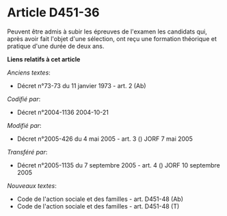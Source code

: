 # Article D451-36

Peuvent être admis à subir les épreuves de l'examen les candidats qui, après avoir fait l'objet d'une sélection, ont reçu une
formation théorique et pratique d'une durée de deux ans.

**Liens relatifs à cet article**

_Anciens textes_:

  - Décret n°73-73 du 11 janvier 1973 - art. 2 (Ab)

_Codifié par_:

  - Décret n°2004-1136 2004-10-21

_Modifié par_:

  - Décret n°2005-426 du 4 mai 2005 - art. 3 () JORF 7 mai 2005

_Transféré par_:

  - Décret n°2005-1135 du 7 septembre 2005 - art. 4 () JORF 10 septembre 2005

_Nouveaux textes_:

  - Code de l'action sociale et des familles - art. D451-48 (Ab)
  - Code de l'action sociale et des familles - art. D451-48 (T)
